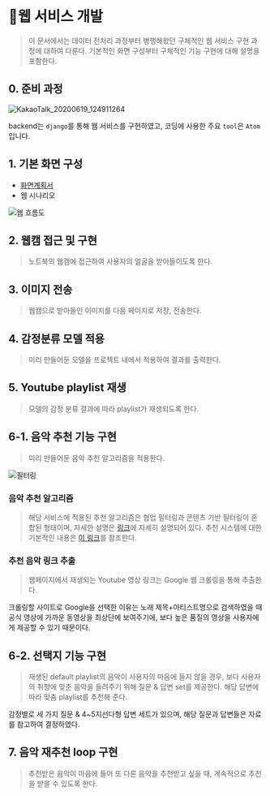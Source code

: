 #  :wrench:웹 서비스 개발

> 이 문서에서는 데이터 전처리 과정부터 병행해왔던 구체적인 웹 서비스 구현 과정에 대하여 다룬다. 기본적인 화면 구성부터 구체적인 기능 구현에 대해 설명을 포함한다. 



## 0. 준비 과정

![KakaoTalk_20200619_124911264](https://user-images.githubusercontent.com/58945760/85095315-f7dcc500-b22b-11ea-9b78-946b8fc8dd29.png)

backend는 `django`를 통해 웹 서비스를 구현하였고,  코딩에 사용한 주요 `tool`은 `Atom`입니다. 



## 1. 기본 화면 구성

- [화면계획서]()
- 웹 시나리오 

![웹 흐름도](https://user-images.githubusercontent.com/58945760/89790495-f7dab080-db5c-11ea-85c4-dd8bb362853c.PNG)



## 2. 웹캠 접근 및 구현

> 노트북의 웹캠에 접근하여 사용자의 얼굴을 받아들이도록 한다. 



## 3. 이미지 전송

> 웹캠으로 받아들인 이미지를 다음 페이지로 저장, 전송한다. 



## 4. 감정분류 모델 적용

> 미리 만들어둔 모델을 프로젝트 내에서 적용하여 결과를 출력한다. 



## 5. Youtube playlist 재생

> 모델의 감정 분류 결과에 따라 playlist가 재생되도록 한다.



## 6-1. 음악 추천 기능 구현

> 미리 만들어둔 음악 추천 알고리즘을 적용한다. 

![필터링](https://user-images.githubusercontent.com/58945760/89897022-5d8c7280-dc19-11ea-8c75-779970ee6cd6.PNG)

### 음악 추천 알고리즘 

> 해당 서비스에 적용된 추천 알고리즘은 협업 필터링과 콘텐츠 기반 필터링이 혼합된 형태이며, 자세한 설명은 [링크](https://github.com/MLFYM/RECODUO/blob/master/technical_blog/04_%EC%B6%94%EC%B2%9C%EC%8B%9C%EC%8A%A4%ED%85%9C/Recommender_System_For_Music.md#recommender-system-for-music)에 자세히 설명되어 있다. 추천 시스템에 대한 기본적인 내용은 [이 링크](https://github.com/MLFYM/RECODUO/blob/master/technical_blog/04_%EC%B6%94%EC%B2%9C%EC%8B%9C%EC%8A%A4%ED%85%9C/RecommendationSystem.md#recommender-system)를 참조한다. 



### 추천 음악 링크 추출

> 웹페이지에서 재생되는 Youtube 영상 링크는 Google 웹 크롤링을 통해 추출한다.  

크롤링할 사이트로 Google을 선택한 이유는 노래 제목+아티스트명으로 검색하였을 때 공식 영상에 가까운 동영상을 최상단에 보여주기에, 보다 높은 품질의 영상을 사용자에게 제공할 수 있기 때문이다.  

## 6-2. 선택지 기능 구현

> 재생된 default playlist의 음악이 사용자의 마음에 들지 않을 경우, 보다 사용자의 취향에 맞춘 음악을 들려주기 위해 질문 & 답변 set를 제공한다. 해당 답변에 따라 맞춤 playlist를 추천해 준다.

 감정별로 세 가지 질문 & 4~5지선다형 답변 세트가 있으며, 해당 질문과 답변들은 자료를 참고하여 결정하였다. 

## 7. 음악 재추천 loop 구현

> 추천받은 음악이 마음에 들어 또 다른 음악을 추천받고 싶을 때, 계속적으로 추천을 받을 수 있도록 한다. 

